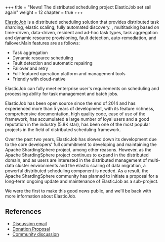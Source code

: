 
+++
title = "News! The distributed scheduling project ElasticJob set sail again"
weight = 12
chapter = true
+++

[ElasticJob](https://github.com/elasticjob) is a distributed scheduling solution that provides distributed task sharding, elastic scaling, fully automated discovery. , multitasking based on time-driven, data-driven, resident and ad-hoc task types, task aggregation and dynamic resource provisioning, fault detection, auto-remediation, and failover.Main features are as follows:

 * Task aggregation
 * Dynamic resource scheduling
 * Fault detection and automatic repairing
 * Failover and retry
 * Full-featured operation platform and management tools
 * Friendly with cloud-native

ElasticJob can fully meet enterprise user's requirements on scheduling and processing ability for task management and batch jobs.

ElasticJob has been open source since the end of 2014 and has experienced more than 5 years of development, with its feature richness, comprehensive documentation, high quality code, ease of use of the framework, has accumulated a large number of loyal users and a good reputation in the industry (5.8K star), has been one of the most popular projects in the field of distributed scheduling framework.

Over the past two years, ElasticJob has slowed down its development due to the core developers' full commitment to developing and maintaining the Apache ShardingSphere project, among other reasons. However, as the Apache ShardingSphere project continues to expand in the distributed domain, and as users are interested in the distributed management of multi-data cluster environments and the elastic scaling of data migration, a powerful distributed scheduling component is needed. As a result, the Apache ShardingSphere community has planned to initiate a proposal for a long-term ongoing update and maintenance of ElasticJob as a sub-project.

We were the first to make this good news public, and we'll be back with more information about ElasticJob.

## References
* [Discussion email](https://lists.apache.org/thread.html/rd6171e2065be6bcfbeb7aba7e5c876eeed04db585c6ab78fc03a581c%40%3Cdev.shardingsphere.apache.org%3E)
* [Donation Proposal](https://cwiki.apache.org/confluence/display/SHARDINGSPHERE/ElasticJob+Donation+Proposal)
* [Community discussion](https://github.com/elasticjob/elastic-job-lite/issues/728)
